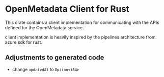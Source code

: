 # OpenMetadata Client for Rust

This crate contains a client implementation for communicating with the APIs defined
for the OpenMetadata service.

client implementation is heavily inspired by the pipelines architecture from azure sdk for rust.

## Adjustments to generated code

- change `updatedAt` to `Option<i64>`
